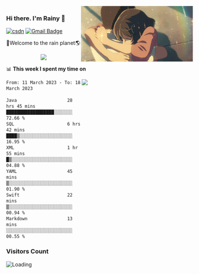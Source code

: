 <img  align='right' height="150" src="https://github.com/LikeRainDay/LikeRainDay/blob/master/pic/img_rain_1.gif?raw=true">



### Hi there. I'm Rainy :lemon:

[![csdn](https://img.shields.io/badge/-csdn-c14438?style=flat-square&logo=c&logoColor=white)](https://blog.csdn.net/qq_15807167)
[![Gmail Badge](https://img.shields.io/badge/-gmail-c14438?style=flat-square&logo=Gmail&logoColor=white&link=mailto:houshuai0816@gmail.com)](mailto:houshuai0816@gmail.com)

🚀Welcome to the rain planet🌎

<center>
<img align='center'  src="https://source.unsplash.com/random/1200x600">
</center>

📊 **This week I spent my time on**

<img align='right'   width="300" src="https://github-readme-stats.vercel.app/api?username=LikeRainDay&show_icons=true&title_color=fff&icon_color=79ff97&text_color=9f9f9f&bg_color=151515&count_private=true">

<!--START_SECTION:waka-->

```text
From: 11 March 2023 - To: 18 March 2023

Java                   28 hrs 45 mins  ██████████████████░░░░░░░   72.66 %
SQL                    6 hrs 42 mins   ████▒░░░░░░░░░░░░░░░░░░░░   16.95 %
XML                    1 hr 55 mins    █▒░░░░░░░░░░░░░░░░░░░░░░░   04.88 %
YAML                   45 mins         ▒░░░░░░░░░░░░░░░░░░░░░░░░   01.90 %
Swift                  22 mins         ▒░░░░░░░░░░░░░░░░░░░░░░░░   00.94 %
Markdown               13 mins         ░░░░░░░░░░░░░░░░░░░░░░░░░   00.55 %
```

<!--END_SECTION:waka-->

### Visitors Count
<img align="left" src = "https://profile-counter.glitch.me/LikeRainDay/count.svg" alt ="Loading">
